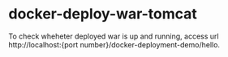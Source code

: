 # docker-deploy-war-tomcat

To check wheheter deployed war is up and running, access url http://localhost:{port number}/docker-deployment-demo/hello.
